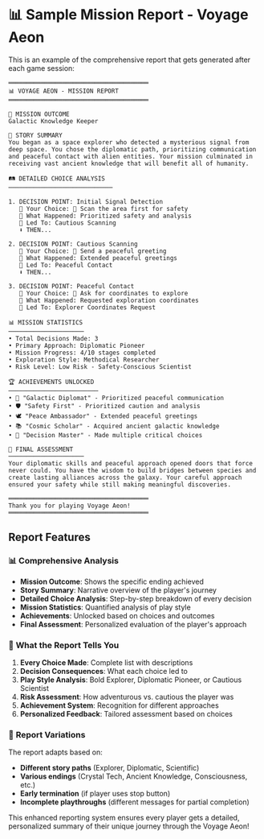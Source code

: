 # 📊 Sample Mission Report - Voyage Aeon

This is an example of the comprehensive report that gets generated after each game session:

```
═══════════════════════════════════════
📊 VOYAGE AEON - MISSION REPORT
═══════════════════════════════════════

🎯 MISSION OUTCOME
Galactic Knowledge Keeper

📖 STORY SUMMARY
You began as a space explorer who detected a mysterious signal from deep space. You chose the diplomatic path, prioritizing communication and peaceful contact with alien entities. Your mission culminated in receiving vast ancient knowledge that will benefit all of humanity.

🛤️ DETAILED CHOICE ANALYSIS
─────────────────────────────

1. DECISION POINT: Initial Signal Detection
   🎯 Your Choice: 📡 Scan the area first for safety
   📝 What Happened: Prioritized safety and analysis
   🔄 Led To: Cautious Scanning
   ⬇️ THEN...

2. DECISION POINT: Cautious Scanning
   🎯 Your Choice: 🤝 Send a peaceful greeting
   📝 What Happened: Extended peaceful greetings
   🔄 Led To: Peaceful Contact
   ⬇️ THEN...

3. DECISION POINT: Peaceful Contact
   🎯 Your Choice: 📍 Ask for coordinates to explore
   📝 What Happened: Requested exploration coordinates
   🔄 Led To: Explorer Coordinates Request

📊 MISSION STATISTICS
─────────────────────
• Total Decisions Made: 3
• Primary Approach: Diplomatic Pioneer
• Mission Progress: 4/10 stages completed
• Exploration Style: Methodical Researcher
• Risk Level: Low Risk - Safety-Conscious Scientist

🏆 ACHIEVEMENTS UNLOCKED
─────────────────────────
• 🤝 "Galactic Diplomat" - Prioritized peaceful communication
• 🛡️ "Safety First" - Prioritized caution and analysis
• 🕊️ "Peace Ambassador" - Extended peaceful greetings
• 📚 "Cosmic Scholar" - Acquired ancient galactic knowledge
• 🎯 "Decision Master" - Made multiple critical choices

🌟 FINAL ASSESSMENT
─────────────────────
Your diplomatic skills and peaceful approach opened doors that force never could. You have the wisdom to build bridges between species and create lasting alliances across the galaxy. Your careful approach ensured your safety while still making meaningful discoveries.

═══════════════════════════════════════
Thank you for playing Voyage Aeon!
═══════════════════════════════════════
```

## Report Features

### 📊 **Comprehensive Analysis**
- **Mission Outcome**: Shows the specific ending achieved
- **Story Summary**: Narrative overview of the player's journey
- **Detailed Choice Analysis**: Step-by-step breakdown of every decision
- **Mission Statistics**: Quantified analysis of play style
- **Achievements**: Unlocked based on choices and outcomes
- **Final Assessment**: Personalized evaluation of the player's approach

### 🎯 **What the Report Tells You**
1. **Every Choice Made**: Complete list with descriptions
2. **Decision Consequences**: What each choice led to
3. **Play Style Analysis**: Bold Explorer, Diplomatic Pioneer, or Cautious Scientist
4. **Risk Assessment**: How adventurous vs. cautious the player was
5. **Achievement System**: Recognition for different approaches
6. **Personalized Feedback**: Tailored assessment based on choices

### 🌟 **Report Variations**
The report adapts based on:
- **Different story paths** (Explorer, Diplomatic, Scientific)
- **Various endings** (Crystal Tech, Ancient Knowledge, Consciousness, etc.)
- **Early termination** (if player uses stop button)
- **Incomplete playthroughs** (different messages for partial completion)

This enhanced reporting system ensures every player gets a detailed, personalized summary of their unique journey through the Voyage Aeon!
